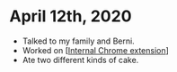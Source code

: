 # April 12th, 2020
- Talked to my family and Berni.
- Worked on [[Internal Chrome extension]]
- Ate two different kinds of cake.

[//begin]: # "Autogenerated link references for markdown compatibility"
[Internal Chrome extension]: ../internal-chrome-extension "Internal Chrome Extension"
[//end]: # "Autogenerated link references"